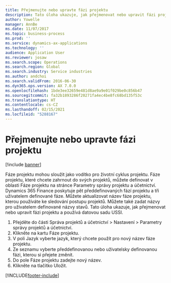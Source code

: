 ```yaml
---
title: Přejmenujte nebo upravte fázi projektu
description: Tato úloha ukazuje, jak přejmenovat nebo upravit fázi projektu.
author: Yowelle
manager: AnnBe
ms.date: 11/07/2017
ms.topic: business-process
ms.prod: ''
ms.service: dynamics-ax-applications
ms.technology: ''
audience: Application User
ms.reviewer: josaw
ms.search.scope: Operations
ms.search.region: Global
ms.search.industry: Service industries
ms.author: andchoi
ms.search.validFrom: 2016-06-30
ms.dyn365.ops.version: AX 7.0.0
ms.openlocfilehash: 1bde3ee32659e481d8ae9a9e01f029be0c856b47
ms.sourcegitcommit: fa32b1893286f20271fa4ec4be8fc68bd135f53c
ms.translationtype: HT
ms.contentlocale: cs-CZ
ms.lasthandoff: 02/15/2021
ms.locfileid: "5288167"
---
```

# <a name="rename-or-modify-a-project-stage"></a>Přejmenujte nebo upravte fázi projektu

[!include [banner](../../includes/banner.md)]

Fáze projektu mohou sloužit jako vodítko pro životní cyklus projektu. Fáze projektu, které chcete zahrnout do svých projektů, můžete definovat v oblasti Fáze projektu na stránce Parametry správy projektu a účetnictví. Dynamics 365 Finance poskytuje pět předdefinovaných fází projektu a tři uživatelem definované fáze. Můžete aktualizovat název fáze projektu, kterou používáte ke sledování postupu projektů. Můžete také zadat názvy pro uživatelem definované názvy stavů. Tato úloha ukazuje, jak přejmenovat nebo upravit fázi projektu a používá datovou sadu USSI.

1. Přejděte do části Správa projektů a účetnictví > Nastavení > Parametry správy projektů a účetnictví.
2. Klikněte na kartu Fáze projektu.
3. V poli Jazyk vyberte jazyk, který chcete použít pro nový název fáze projektu.
4. Ze seznamu vyberte předdefinovanou nebo uživatelsky definovanou fázi, kterou si přejete změnit. 
5. Do pole Fáze projektu zadejte nový název.
6. Klikněte na tlačítko Uložit.


[!INCLUDE[footer-include](../../includes/footer-banner.md)]